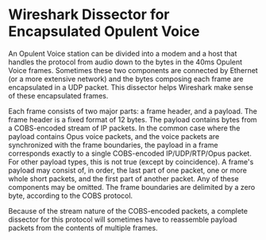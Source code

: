 # Wireshark Dissector for Encapsulated Opulent Voice

An Opulent Voice station can be divided into a modem and a host that handles the protocol from audio down to the bytes in the 40ms Opulent Voice frames. Sometimes these two components are connected by Ethernet (or a more extensive network) and the bytes composing each frame are encapsulated in a UDP packet. This dissector helps Wireshark make sense of these encapsulated frames.

Each frame consists of two major parts: a frame header, and a payload. The frame header is a fixed format of 12 bytes. The payload contains bytes from a COBS-encoded stream of IP packets. In the common case where the payload contains Opus voice packets, and the voice packets are synchronized with the frame boundaries, the payload in a frame corresponds exactly to a single COBS-encoded IP/UDP/RTP/Opus packet. For other payload types, this is not true (except by coincidence). A frame's payload may consist of, in order, the last part of one packet, one or more whole short packets, and the first part of another packet. Any of these components may be omitted. The frame boundaries are delimited by a zero byte, according to the COBS protocol.

Because of the stream nature of the COBS-encoded packets, a complete dissector for this protocol will sometimes have to reassemble payload packets from the contents of multiple frames.
